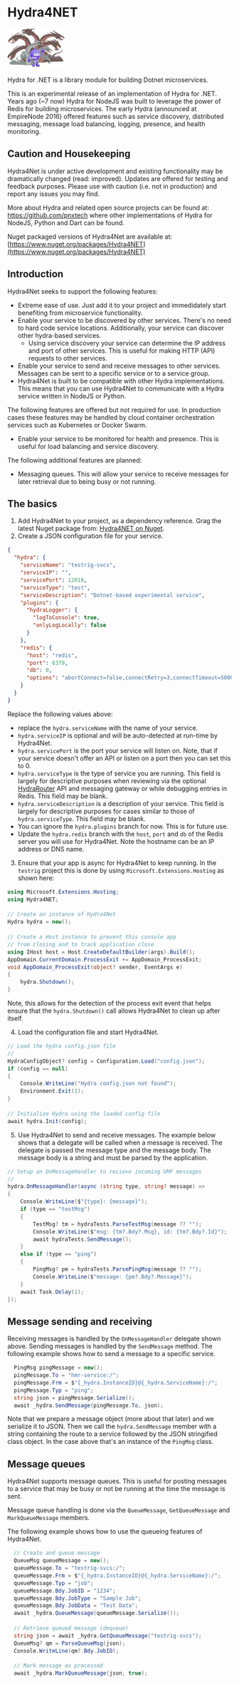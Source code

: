 ﻿# Hydra4NET

![logo](./Hydra4Net-icon.png)

Hydra for .NET is a library module for building Dotnet microservices.

This is an experimental release of an implementation of Hydra for .NET. Years ago (~7 now) Hydra for NodeJS was built to leverage the power of Redis for building microservices. The early Hydra (announced at EmpireNode 2016) offered features such as service discovery, distributed messaging, message load balancing, logging, presence, and health monitoring.

## Caution and Housekeeping
Hydra4Net is under active development and existing functionality may be dramatically changed (read: improved). Updates are offered for testing and feedback purposes. Please use with caution (i.e. not in production) and report any issues you may find.

More about Hydra and related open source projects can be found at: https://github.com/pnxtech where other implementations of Hydra for NodeJS, Python and Dart can be found.

Nuget packaged versions of Hydra4Net are available at: [https://www.nuget.org/packages/Hydra4NET](https://www.nuget.org/packages/Hydra4NET)

## Introduction
Hydra4Net seeks to support the following features:

- Extreme ease of use. Just add it to your project and immedidately start benefiting from microservice functionality.
- Enable your service to be discovered by other services. There's no need to hard code service locations. Additionally, your service can discover other hydra-based services.
  - Using service discovery your service can determine the IP address and port of other services. This is useful for making HTTP (API) requests to other services.
- Enable your service to send and receive messages to other services. Messages can be sent to a specific service or to a service group.
- Hydra4Net is built to be compatible with other Hydra implementations. This means that you can use Hydra4Net to communicate with a Hydra service written in NodeJS or Python.

The following features are offered but not required for use. In production cases these features may be handled by cloud container orchestration services such as Kubernetes or Docker Swarm.

- Enable your service to be monitored for health and presence. This is useful for load balancing and service discovery.

The following additional features are planned:

- Messaging queues. This will allow your service to receive messages for later retrieval due to being busy or not running.

## The basics

1. Add Hydra4Net to your project, as a dependency reference. Grag the latest Nuget package from: [Hydra4NET on Nuget](https://www.nuget.org/packages/Hydra4NET).
2. Create a JSON configuration file for your service.

```json
{
  "hydra": {
    "serviceName": "testrig-svcs",
    "serviceIP": "",
    "servicePort": 12018,
    "serviceType": "test",
    "serviceDescription": "Dotnet-based experimental service",
    "plugins": {
      "hydraLogger": {
        "logToConsole": true,
        "onlyLogLocally": false
      }
    },
    "redis": {
      "host": "redis",
      "port": 6379,
      "db": 0,
      "options": "abortConnect=false,connectRetry=3,connectTimeout=5000"
    }
  }
}
```

Replace the following values above:

- replace the `hydra.serviceName` with the name of your service. 
- `hydra.serviceIP` is optional and will be auto-detected at run-time by Hydra4Net. 
- `hydra.servicePort` is the port your service will listen on. Note, that if your service doesn't offer an API or listen on a port then you can set this to 0.
- `hydra.serviceType` is the type of service you are running. This field is largely for descriptive purposes when reviewing via the optional [HydraRouter](https://github.com/pnxtech/hydra-router) API and messaging gateway or while debugging entries in Redis. This field may be blank.
- `hydra.serviceDescription` is a description of your service. This field is largely for descriptive purposes for cases similar to those of `hydra.serviceType`.  This field may be blank.
- You can ignore the `hydra.plugins` branch for now. This is for future use.
- Update the `hydra.redis` branch with the `host`, `port` and `db` of the Redis server you will use for Hydra4Net. Note the hostname can be an IP address or DNS name.

3. Ensure that your app is async for Hydra4Net to keep running. In the `testrig` project this is done by using `Microsoft.Extensions.Hosting` as shown here:

```csharp
using Microsoft.Extensions.Hosting;
using Hydra4NET;

// Create an instance of Hydra4Net
Hydra hydra = new();

// Create a Host instance to prevent this console app
// from closing and to track application close
using IHost host = Host.CreateDefaultBuilder(args).Build();
AppDomain.CurrentDomain.ProcessExit += AppDomain_ProcessExit;
void AppDomain_ProcessExit(object? sender, EventArgs e)
{
    hydra.Shutdown();
}
```

Note, this allows for the detection of the process exit event that helps ensure that the `hydra.Shutdown()` call allows Hydra4Net to clean up after itself.

4. Load the configuration file and start Hydra4Net.

```csharp
// Load the hydra config.json file
//
HydraConfigObject? config = Configuration.Load("config.json");
if (config == null)
{
    Console.WriteLine("Hydra config.json not found");
    Environment.Exit(1);
}

// Initialize Hydra using the loaded config file
await hydra.Init(config);
```

5. Use Hydra4Net to send and receive messages.
The example below shows that a delegate will be called when a message is received. The delegate is passed the message type and the message body. The message body is a string and must be parsed by the application. 

```csharp
// Setup an OnMessageHandler to recieve incoming UMF messages
//
hydra.OnMessageHandler(async (string type, string? message) =>
{
    Console.WriteLine($"{type}: {message}");
    if (type == "testMsg")
    {
        TestMsg? tm = hydraTests.ParseTestMsg(message ?? "");
        Console.WriteLine($"msg: {tm?.Bdy?.Msg}, id: {tm?.Bdy?.Id}");
        await hydraTests.SendMessage();
    }
    else if (type == "ping")
    {
        PingMsg? pm = hydraTests.ParsePingMsg(message ?? "");
        Console.WriteLine($"message: {pm?.Bdy?.Message}");
    }
    await Task.Delay(1);
});
```

## Message sending and receiving
Receiving messages is handled by the `OnMessageHandler` delegate shown above. Sending messages is handled by the `SendMessage` method. The following example shows how to send a message to a specific service.

```csharp
  PingMsg pingMessage = new();
  pingMessage.To = "hmr-service:/";
  pingMessage.Frm = $"{_hydra.InstanceID}@{_hydra.ServiceName}:/";
  pingMessage.Typ = "ping";
  string json = pingMessage.Serialize();
  await _hydra.SendMessage(pingMessage.To, json);
```

Note that we prepare a message object (more about that later) and we serialize it to JSON. Then we call the `hydra.SendMessage` member with a string containing the route to a service followed by the JSON stringified class object. In the case above that's an instance of the `PingMsg` class.


## Message queues
Hydra4Net supports message queues. This is useful for posting messages to a service that may be busy or not be running at the time the message is sent.

Message queue handling is done via the `QueueMessage`, `GetQueueMessage` and `MarkQueueMessage` members.

The following example shows how to use the queueing features of Hydra4Net.

```csharp
  // Create and queue message
  QueueMsg queueMessage = new();
  queueMessage.To = "testrig-svcs:/";
  queueMessage.Frm = $"{_hydra.InstanceID}@{_hydra.ServiceName}:/";
  queueMessage.Typ = "job";
  queueMessage.Bdy.JobID = "1234";
  queueMessage.Bdy.JobType = "Sample Job";
  queueMessage.Bdy.JobData = "Test Data";
  await _hydra.QueueMessage(queueMessage.Serialize());

  // Retrieve queued message (dequeue)
  string json = await _hydra.GetQueueMessage("testrig-svcs");
  QueueMsg? qm = ParseQueueMsg(json);
  Console.WriteLine(qm?.Bdy.JobID);

  // Mark message as processed
  await _hydra.MarkQueueMessage(json, true);
```            